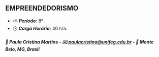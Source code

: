 ## EMPREENDEDORISMO

* :partly_sunny: ***Período:*** 8º.
* :clock3: ***Carga Horária:*** 40 h/a.

##### :busts_in_silhouette: Paula Cristina Martins - :envelope: paulacristina@unifeg.edu.br - :house_with_garden: Monte Belo, MG, Brasil

